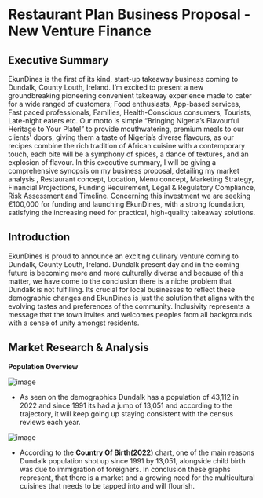 # Restaurant Plan Business Proposal - New Venture Finance 

## Executive Summary
EkunDines is the first of its kind, start-up takeaway business coming to Dundalk, County Louth, Ireland. I’m excited to present a new groundbreaking pioneering convenient takeaway experience made to cater for a wide ranged of customers; Food enthusiasts, App-based services, Fast paced professionals, Families, Health-Conscious consumers, Tourists, Late-night eaters etc.
Our motto is simple “Bringing Nigeria’s Flavourful Heritage to Your Plate!” to provide mouthwatering, premium meals to our clients' doors, giving them a taste of Nigeria’s diverse flavours, as our recipes combine the rich tradition of African cuisine with a contemporary touch, each bite will be a symphony of spices, a dance of textures, and an explosion of flavour. 
In this executive summary, I will be giving a comprehensive synopsis on my business proposal, detailing my market analysis , Restaurant concept, Location, Menu concept, Marketing Strategy, Financial Projections, Funding Requirement, Legal & Regulatory Compliance, Risk Assessment and Timeline. Concerning this investment we are seeking €100,000 for funding and launching EkunDines, with a strong foundation, satisfying the increasing need for practical, high-quality takeaway solutions.

## Introduction
EkunDines is proud to announce an exciting culinary venture coming to Dundalk, County Louth, Ireland. Dundalk present day and in the coming future is becoming more and more culturally diverse and because of this matter, we have come to the conclusion there is a niche problem that Dundalk is not fulfilling. Its crucial for local businesses to reflect these demographic changes and EkunDines is just the solution that aligns with the evolving tastes and preferences of the community. Inclusivity represents a message that the town invites and welcomes peoples from all backgrounds with a sense of unity amongst residents.

## Market Research & Analysis
**Population Overview**

![image](https://github.com/LionDami/Business-Proposal/assets/145494245/346d4e3f-20e0-4ab8-ae22-958b340efd4f)

- As seen on the demographics Dundalk has a population of 43,112 in 2022 and since 1991 its had a jump of 13,051 and according to the trajectory, it will keep going up staying consistent with the census reviews each year.

![image](https://github.com/LionDami/Business-Proposal/assets/145494245/cdd00b4d-18d4-4844-8bcc-6c038e3a8ac0)

- According to the **Country Of Birth(2022)** chart, one of the main reasons Dundalk population shot up since 1991 by 13,051, alongside child birth was due to immigration of foreigners. In conclusion these graphs represent, that there is a market and a growing need for the multicultural cuisines that needs to be tapped into and will flourish.



